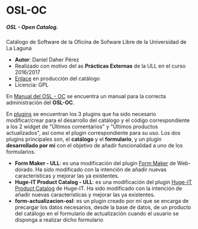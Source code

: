 # OSL-OC
##### OSL - Open Catalog. 
Catálogo de Software de la Oficina de Sofware Libre de la Universidad de La Laguna

- **Autor**: Daniel Daher Pérez
- Realizado con motivo del as **Prácticas Externas** de la ULL en el curso 2016/2017
- [Enlace](http://openpyme.osl.ull.es/) en producción del catálogo
- Licencia: GPL

En [Manual del OSL - OC](https://github.com/tic-ull/OSL-OC/blob/master/ManualOSL-OC.pdf "Manual") se encuentra un manual para la correcta administración del **OSL-OC**.

En [plugins](https://github.com/tic-ull/OSL-OC/tree/master/plugins) se encuentran los 3 plugins que ha sido necesario modificar/crear para el desarrollo del catálogo y el código correspondiente a los 2 widget de "Últimos comentarios" y "Últimos productos actualizados", así como el plugin correspondiente para su uso. Los dos plugins principales son, el **catálogo** y el **formulario**, y un plugin **desarrollado por mí** con el objetivo de añadir funcionalidad a uno de los formularios.

* **Form Maker - ULL**: es una modificación del plugin [Form Maker](https://web-dorado.com/products/wordpress-form.html) de Web-dorado. Ha sido modificado con la intención de añadir nuevas características y mejorar las ya existentes.
* **Huge-IT Product Catalog - ULL**: es una modificación del plugin [Huge-IT Product Catalog](https://huge-it.com/product-catalog/) de Huge-IT. Ha sido modificado con la intención de añadir nuevas características y mejorar las ya existentes.
* **form-actualizacion-osl**: es un plugin creado por mí que se encarga de precargar los datos necesarios, desde la base de datos, de un producto del catálogo en el formulario de actualización cuando el usuario se disponga a realizar dicho formulario
